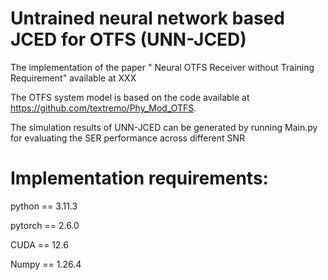 # Untrained neural network based JCED for OTFS (UNN-JCED)
The implementation of the paper " Neural OTFS Receiver without Training Requirement" available at XXX

The OTFS system model is based on the code available at https://github.com/textremo/Phy_Mod_OTFS.

The simulation results of UNN-JCED can be generated by running Main.py for evaluating the SER performance across different SNR

# Implementation requirements:
python == 3.11.3

pytorch == 2.6.0 

CUDA == 12.6

Numpy == 1.26.4

